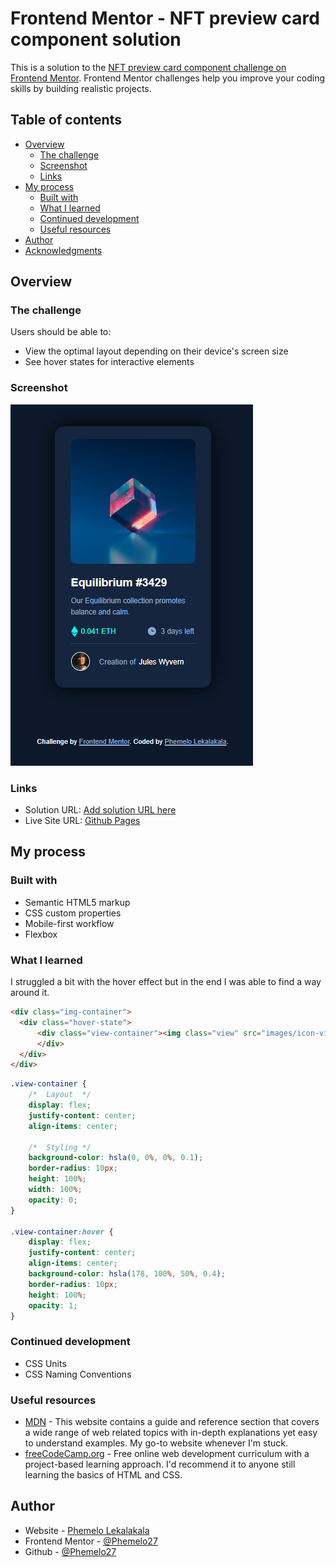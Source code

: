 # Frontend Mentor - NFT preview card component solution

This is a solution to the [NFT preview card component challenge on Frontend Mentor](https://www.frontendmentor.io/challenges/nft-preview-card-component-SbdUL_w0U). Frontend Mentor challenges help you improve your coding skills by building realistic projects. 

## Table of contents

- [Overview](#overview)
  - [The challenge](#the-challenge)
  - [Screenshot](#screenshot)
  - [Links](#links)
- [My process](#my-process)
  - [Built with](#built-with)
  - [What I learned](#what-i-learned)
  - [Continued development](#continued-development)
  - [Useful resources](#useful-resources)
- [Author](#author)
- [Acknowledgments](#acknowledgments)


## Overview

### The challenge

Users should be able to:

- View the optimal layout depending on their device's screen size
- See hover states for interactive elements

### Screenshot

![](./screenshot.png)


### Links

- Solution URL: [Add solution URL here](https://your-solution-url.com)
- Live Site URL: [Github Pages](https://phemelo27.github.io/nft-preview-card-component/)

## My process

### Built with

- Semantic HTML5 markup
- CSS custom properties
- Mobile-first workflow
- Flexbox


### What I learned

I struggled a bit with the hover effect but in the end I was able to find a way around it.

```html
<div class="img-container">
  <div class="hover-state">
      <div class="view-container"><img class="view" src="images/icon-view.svg" alt="">
      </div>
  </div>
</div>
```
```css
.view-container {
    /*  Layout  */
    display: flex;
    justify-content: center;
    align-items: center;

    /*  Styling */
    background-color: hsla(0, 0%, 0%, 0.1);
    border-radius: 10px;
    height: 100%;
    width: 100%;
    opacity: 0;
}

.view-container:hover {
    display: flex;
    justify-content: center;
    align-items: center;
    background-color: hsla(178, 100%, 50%, 0.4);
    border-radius: 10px;
    height: 100%;
    opacity: 1;
}
```


### Continued development

- CSS Units
- CSS Naming Conventions

### Useful resources

- [MDN](https://developer.mozilla.org/en-US/) - This website contains a guide and reference section that covers a wide range of web related topics with in-depth explanations yet easy to understand examples. My go-to website whenever I'm stuck.
- [freeCodeCamp.org](https://www.freecodecamp.org/learn/) - Free online web development curriculum with a project-based learning approach. I'd recommend it to anyone still learning the basics of HTML and CSS.


## Author

- Website - [Phemelo Lekalakala](https://www.your-site.com)
- Frontend Mentor - [@Phemelo27](https://www.frontendmentor.io/profile/Phemelo27)
- Github - [@Phemelo27](https://github.com/Phemelo27/)

